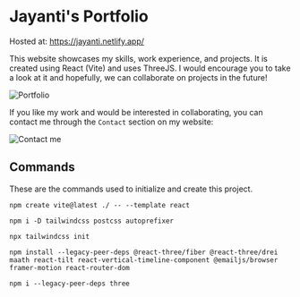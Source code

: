 # Jayanti's Portfolio

Hosted at: https://jayanti.netlify.app/

This website showcases my skills, work experience, and projects. It is created using React (Vite) and uses ThreeJS. I would encourage you to take a look at it and hopefully, we can collaborate on projects in the future!

![Portfolio](https://github.com/Jayanti2919/JayantiPortfolio/assets/91965754/aeba3cd2-c6c3-43bb-a756-e4b3c3d1d13d)

If you like my work and would be interested in collaborating, you can contact me through the `Contact` section on my website:

![Contact me](https://github.com/Jayanti2919/JayantiPortfolio/assets/91965754/cf076712-579b-4778-8a79-d627a99e9388)

## Commands

These are the commands used to initialize and create this project.

```
npm create vite@latest ./ -- --template react
```

```
npm i -D tailwindcss postcss autoprefixer
```

```
npx tailwindcss init
```

```
npm install --legacy-peer-deps @react-three/fiber @react-three/drei maath react-tilt react-vertical-timeline-component @emailjs/browser framer-motion react-router-dom
```

```
npm i --legacy-peer-deps three
```
